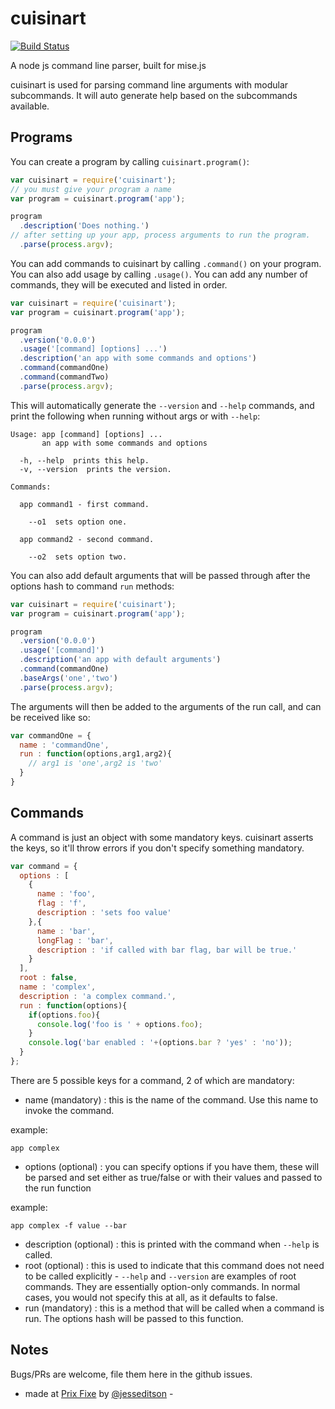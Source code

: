cuisinart
=========

[![Build Status](https://travis-ci.org/misejs/cuisinart.svg)](https://travis-ci.org/misejs/cuisinart)

A node js command line parser, built for mise.js

cuisinart is used for parsing command line arguments with modular subcommands. It will auto generate help based on the subcommands available.

Programs
---

You can create a program by calling `cuisinart.program()`:

```javascript
var cuisinart = require('cuisinart');
// you must give your program a name
var program = cuisinart.program('app');

program
  .description('Does nothing.')
// after setting up your app, process arguments to run the program.
  .parse(process.argv);
```

You can add commands to cuisinart by calling `.command()` on your program. You can also add usage by calling `.usage()`.
You can add any number of commands, they will be executed and listed in order.

```javascript
var cuisinart = require('cuisinart');
var program = cuisinart.program('app');

program
  .version('0.0.0')
  .usage('[command] [options] ...')
  .description('an app with some commands and options')
  .command(commandOne)
  .command(commandTwo)
  .parse(process.argv);
```

This will automatically generate the `--version` and `--help` commands, and print the following when running without args or with `--help`:

```shell
Usage: app [command] [options] ...
       an app with some commands and options

  -h, --help  prints this help.
  -v, --version  prints the version.

Commands:

  app command1 - first command.

    --o1  sets option one.

  app command2 - second command.

    --o2  sets option two.
```


You can also add default arguments that will be passed through after the options hash to command `run` methods:

```javascript
var cuisinart = require('cuisinart');
var program = cuisinart.program('app');

program
  .version('0.0.0')
  .usage('[command]')
  .description('an app with default arguments')
  .command(commandOne)
  .baseArgs('one','two')
  .parse(process.argv);
```

The arguments will then be added to the arguments of the run call, and can be received like so:

```javascript
var commandOne = {
  name : 'commandOne',
  run : function(options,arg1,arg2){
    // arg1 is 'one',arg2 is 'two'
  }
}
```

Commands
---

A command is just an object with some mandatory keys. cuisinart asserts the keys, so it'll throw errors if you don't specify something mandatory.

```javascript
var command = {
  options : [
    {
      name : 'foo',
      flag : 'f',
      description : 'sets foo value'
    },{
      name : 'bar',
      longFlag : 'bar',
      description : 'if called with bar flag, bar will be true.'
    }
  ],
  root : false,
  name : 'complex',
  description : 'a complex command.',
  run : function(options){
    if(options.foo){
      console.log('foo is ' + options.foo);
    }
    console.log('bar enabled : '+(options.bar ? 'yes' : 'no'));
  }
};
```

There are 5 possible keys for a command, 2 of which are mandatory:

- name (mandatory) : this is the name of the command. Use this name to invoke the command.

example:
```shell
app complex
```

- options (optional) : you can specify options if you have them, these will be parsed and set either as true/false or with their values and passed to the run function

example:
```shell
app complex -f value --bar  
```

- description (optional) : this is printed with the command when `--help` is called.
- root (optional) : this is used to indicate that this command does not need to be called explicitly - `--help` and `--version` are examples of root commands. They are essentially option-only commands. In normal cases, you would not specify this at all, as it defaults to false.
- run (mandatory) : this is a method that will be called when a command is run. The options hash will be passed to this function.

Notes
---

Bugs/PRs are welcome, file them here in the github issues.


- made at [Prix Fixe](http://prixfixeapp.com) by [@jesseditson](http://twitter.com/jesseditson) -
